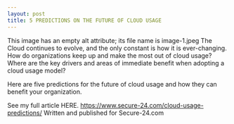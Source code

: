 ```yaml
---
layout: post
title: 5 PREDICTIONS ON THE FUTURE OF CLOUD USAGE
---
```


This image has an empty alt attribute; its file name is image-1.jpeg
The Cloud continues to evolve, and the only constant is how it is ever-changing. How do organizations keep up and make the most out of cloud usage?  Where are the key drivers and areas of immediate benefit when adopting a cloud usage model?

Here are five predictions for the future of cloud usage and how they can benefit your organization.

See my full article HERE. https://www.secure-24.com/cloud-usage-predictions/
Written and published for Secure-24.com

